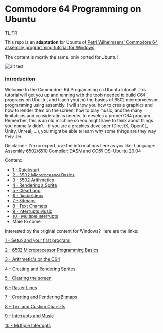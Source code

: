 # Commodore 64 Programming on Ubuntu
TL;TR

This repo is an **adaptation** for Ubuntu of [Petri Wilhelmsens' Commodore 64 assembly programming tutorial for Windows](https://digitalerr0r.net/2011/03/19/commodore-64-programming-a-quick-start-guide-to-c-64-assembly-programming-on-windows/).


The content is mostly the same, only ported for Ubuntu!

![alt text][logo]
### Introduction
Welcome to the Commodore 64 Programming on Ubuntu tutorial! This tutorial will get you up and running with the tools needed to build C64 programs on Ubuntu, and teach you(tm) the basics of 6502 microprocessor programming using assembly. I will show you how to create graphics and how to render them on the screen, how to play music, and the many limitations and considerations needed to develop a proper C64 program. Remember, this is an old machine so you might have to think about things you normally didn't - if you are a graphics developer (DirectX, OpenGL, Unity, Unreal, ...), you might be able to learn why some things are they way they are.

Disclaimer: I'm no expert, use the informations here as you like.
Language: Assembly 6502/6510
Compiler: DASM and CC65
OS: Ubuntu 20.04

Content:
 - [1 - Quickstart](https://github.com/shazz/C64_Coding_Tutorials/blob/master/1-Quickstart/README.md)
 - [2 - 6502 Microrocessor Basics](https://github.com/shazz/C64_Coding_Tutorials/blob/master/2-6502MicroprocessorBasics/README.md)
 - [3 - 6502 Arithmetics](https://github.com/shazz/C64_Coding_Tutorials/blob/master/3-6502Arithmetics/README.md)
 - [4 - Rendering a Sprite](https://github.com/shazz/C64_Coding_Tutorials/blob/master/4-RenderingASprite/README.md)
 - [5 - ClearLoop](https://github.com/shazz/C64_Coding_Tutorials/blob/master/5-ClearLoop/README.md)
 - [6 - RasterLines](https://github.com/shazz/C64_Coding_Tutorials/blob/master/6-RasterLines/README.md)
 - [7 - Bitmaps](https://github.com/shazz/C64_Coding_Tutorials/blob/master/7-Bitmaps/README.md)
 - [8 - Text Charsets](https://github.com/shazz/C64_Coding_Tutorials/blob/master/8-TextCharsets/README.md)
 - [9 - Interrupts Music](https://github.com/shazz/C64_Coding_Tutorials/blob/master/9-InterruptsMusic/README.md)
 - [10 - Multiple Interrupts](https://github.com/shazz/C64_Coding_Tutorials/blob/master/10-MultipleInterrupts/README.md)
 - More to come!


Interested by the original content for Windows? Here are the links:

[1 - Setup and your first program!][1]

[2 - 6502 Microprocessor Programming Basics][2]

[3 - Arithmetic's on the C64][3]

[4 - Creating and Rendering Sprites][4]

[5 - Clearing the screen][5]

[6 - Raster Lines][6]

[7 - Creating and Rendering Bitmaps][7]

[8 - Text and Custom Charsets][8]

[9 - Interrupts and Music][9]

[10 - Multiple Interrupts][10]

[logo]: https://raw.githubusercontent.com/petriw/Commodore64Programming/master/image_thumb.png "Logo Tutorial Series"
[1]: https://digitalerr0r.wordpress.com/2011/03/19/commodore-64-programming-a-quick-start-guide-to-c-64-assembly-programming-on-windows/
[2]: https://digitalerr0r.wordpress.com/2011/03/21/commodore-64-programming-intro-to-6502-microprocessor-programming/
[3]: https://digitalerr0r.wordpress.com/2011/03/21/commodore-64-programming-3-6502-arithmetics/
[4]: https://digitalerr0r.wordpress.com/2011/03/31/commodore-64-programming-4-rendering-sprites/
[5]: https://digitalerr0r.wordpress.com/2011/04/28/commodore-64-programming-5-clearing-the-screen/
[6]: https://digitalerr0r.wordpress.com/2011/04/30/commodore-64-programming-6-raster-interrupts/
[7]: https://digitalerr0r.wordpress.com/2011/04/30/commodore-64-programming-7-creating-and-rendering-bitmaps/
[8]: https://digitalerr0r.wordpress.com/2011/05/01/commodore-64-programming-8-text-and-custom-charsets/
[9]: https://digitalerr0r.wordpress.com/2011/05/01/commodore-64-programming-9-interrupts-and-music/
[10]: https://digitalerr0r.wordpress.com/2011/05/02/commodore-64-programming-10-multiple-interrupts/
